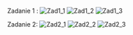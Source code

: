 

Zadanie 1 :
![Zad1_1](https://user-images.githubusercontent.com/46341978/147857203-5e34deaa-5b8f-4384-9a83-cbef30deff59.png)
![Zad1_2](https://user-images.githubusercontent.com/46341978/147857205-335dab87-68f1-406b-94b4-030e7ea8026d.png)
![Zad1_3](https://user-images.githubusercontent.com/46341978/147857207-5993b387-9e38-4422-836f-4a52ace2106b.png)

Zadanie 2:
![Zad2_1](https://user-images.githubusercontent.com/46341978/147857210-9b3902e3-ed13-462d-992e-dcf4bc65c64d.png)
![Zad2_2](https://user-images.githubusercontent.com/46341978/147857212-f4ae3527-9175-484f-818c-6be4a7807cc4.png)
![Zad2_3](https://user-images.githubusercontent.com/46341978/147857213-18539942-31ca-4478-9434-eff1ae504d91.png)

